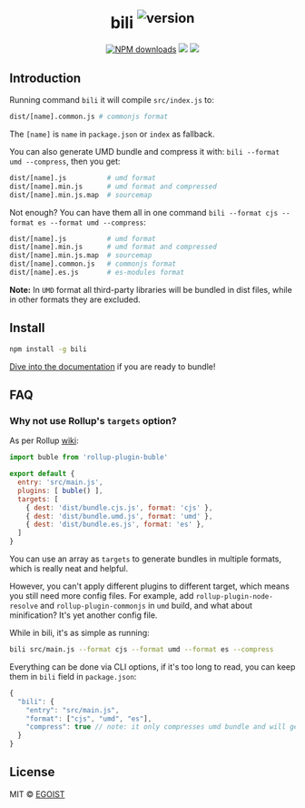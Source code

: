 <h1 align="center">bili <sup><img src="https://v.egoist.moe/npm/bili.svg" alt="version"></sup></h1>

<p align="center">
<a href="https://npmjs.com/package/bili"><img src="https://img.shields.io/npm/dm/bili.svg?style=flat" alt="NPM downloads"></a>
<a href="https://circleci.com/gh/egoist/bili/tree/master"><img src="https://img.shields.io/circleci/project/egoist/bili/master.svg?style=flat"></a>
<a href="https://codecov.io/gh/egoist/bili"><img src="https://img.shields.io/codecov/c/github/egoist/bili.svg?style=flat"></a>
</p>

## Introduction

Running command `bili` it will compile `src/index.js` to:

```bash
dist/[name].common.js # commonjs format
```

The `[name]` is `name` in `package.json` or `index` as fallback.

You can also generate UMD bundle and compress it with: `bili --format umd --compress`, then you get:

```bash
dist/[name].js          # umd format
dist/[name].min.js      # umd format and compressed
dist/[name].min.js.map  # sourcemap
```

Not enough? You can have them all in one command `bili --format cjs --format es --format umd --compress`:

```bash
dist/[name].js          # umd format
dist/[name].min.js      # umd format and compressed
dist/[name].min.js.map  # sourcemap
dist/[name].common.js   # commonjs format
dist/[name].es.js       # es-modules format
```

**Note:** In `UMD` format all third-party libraries will be bundled in dist files, while in other formats they are excluded.

## Install

```bash
npm install -g bili
```

[Dive into the documentation](https://egoistian.com/bili/) if you are ready to bundle!

## FAQ

### Why not use Rollup's `targets` option?

As per Rollup [wiki](https://github.com/rollup/rollup/wiki/Command-Line-Interface#targets):

```js
import buble from 'rollup-plugin-buble'

export default {
  entry: 'src/main.js',
  plugins: [ buble() ],
  targets: [
    { dest: 'dist/bundle.cjs.js', format: 'cjs' },
    { dest: 'dist/bundle.umd.js', format: 'umd' },
    { dest: 'dist/bundle.es.js', format: 'es' },
  ]
}
```

You can use an array as `targets` to generate bundles in multiple formats, which is really neat and helpful.

However, you can't apply different plugins to different target, which means you still need more config files. For example, add `rollup-plugin-node-resolve` and `rollup-plugin-commonjs` in `umd` build, and what about minification? It's yet another config file.

While in bili, it's as simple as running:

```bash
bili src/main.js --format cjs --format umd --format es --compress
```

Everything can be done via CLI options, if it's too long to read, you can keep them in `bili` field in `package.json`:

```js
{
  "bili": {
    "entry": "src/main.js",
    "format": ["cjs", "umd", "es"],
    "compress": true // note: it only compresses umd bundle and will generate sourcemaps
  }
}
```

## License

MIT © [EGOIST](https://github.com/egoist)
